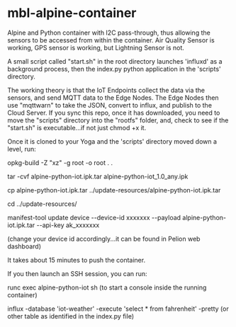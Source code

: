 # mbl-alpine-container

Alpine and Python container with I2C pass-through, thus allowing the sensors to be accessed from within the container.  Air Quality Sensor is working, GPS sensor is working, but Lightning Sensor is not.

A small script called "start.sh" in the root directory launches 'influxd' as a background process, then the index.py python application in the 'scripts' directory.

The working theory is that the IoT Endpoints collect the data via the sensors, and send MQTT data to the Edge Nodes.  The Edge Nodes then use "mqttwarn" to take the JSON, convert to influx, and publish to the Cloud Server.  If you sync this repo, once it has downloaded, you need to move the "scripts" directory into the "rootfs" folder, and, check to see if the "start.sh" is executable...if not just chmod +x it.

 Once it is cloned to your Yoga and the 'scripts' directory moved down a level, run:
 
 opkg-build -Z "xz" -g root -o root . .

 tar -cvf alpine-python-iot.ipk.tar alpine-python-iot_1.0_any.ipk

 cp alpine-python-iot.ipk.tar ../update-resources/alpine-python-iot.ipk.tar

 cd ../update-resources/
 
 manifest-tool update device --device-id xxxxxxx --payload alpine-python-iot.ipk.tar --api-key ak_xxxxxxx
 
 (change your device id accordingly...it can be found in Pelion web dashboard)
 
 It takes about 15 minutes to push the container.
 
 If you then launch an SSH session, you can run:

 runc exec alpine-python-iot sh  (to start a console inside the running container)
 
 influx -database 'iot-weather' -execute 'select * from fahrenheit' -pretty  (or other table as identified in the index.py file)
